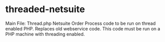 threaded-netsuite
=================

Main File:  Thread.php
Netsuite Order Process code to be run on thread enabled PHP.
Replaces old webservice code. This code must be run on a PHP machine with threading enabled.
